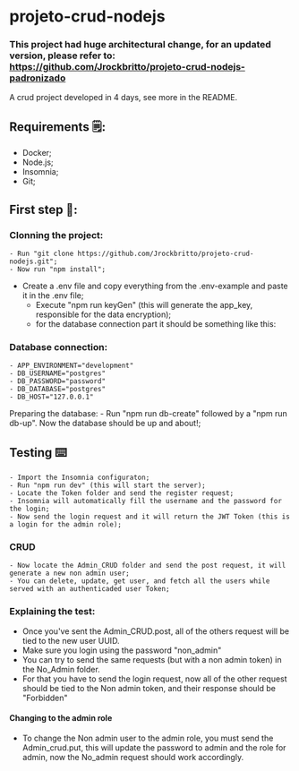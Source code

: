 # projeto-crud-nodejs
### This project had huge architectural change, for an updated version, please refer to: https://github.com/Jrockbritto/projeto-crud-nodejs-padronizado
A crud project developed in 4 days, see more in the README.


## Requirements 🗒️:
- Docker;
- Node.js;
- Insomnia;
- Git;

## First step 👣:

### Clonning the project:
	- Run "git clone https://github.com/Jrockbritto/projeto-crud-nodejs.git";
	- Now run "npm install";
- Create a .env file and copy everything from the .env-example and paste it in the .env file;
	- Execute "npm run keyGen" (this will generate the app_key, responsible for the data encryption);
	- for the database connection part it should be something like this:
	
### Database connection:
	- APP_ENVIRONMENT="development"
	- DB_USERNAME="postgres"
	- DB_PASSWORD="password"
	- DB_DATABASE="postgres"
	- DB_HOST="127.0.0.1"
Preparing the database:
	- Run "npm run db-create" followed by a "npm run db-up". Now the database should be up and about!;
	

	
## Testing ⌨️
	- Import the Insomnia configuraton;
	- Run "npm run dev" (this will start the server);
	- Locate the Token folder and send the register request;
	- Insomnia will automatically fill the username and the password for the login;
	- Now send the login request and it will return the JWT Token (this is a login for the admin role);
### CRUD
	- Now locate the Admin_CRUD folder and send the post request, it will generate a new non admin user;
	- You can delete, update, get user, and fetch all the users while served with an authenticaded user Token;

### Explaining the test:


- Once you've sent the Admin_CRUD.post, all of the others request will be tied to the new user UUID.
- Make sure you login using the password "non_admin"
- You can try to send the same requests (but with a non admin token) in the No_Admin folder.
- For that you have to send the login request, now all of the other request should be tied to the Non admin token, and their response should be "Forbidden"
#### Changing to the admin role
- To change the Non admin user to the admin role, you must send the Admin_crud.put, this will update the password to admin and the role for admin, now the No_admin request should work accordingly.
